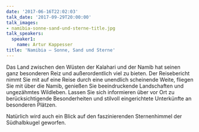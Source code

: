 ```yaml
---
date: '2017-06-16T22:02:03'
talk_date: '2017-09-29T20:00:00'
talk_images:
- namibia-sonne-sand-und-sterne-title.jpg
talk_speakers:
  speaker1:
    name: Artur Kappesser
title: 'Namibia – Sonne, Sand und Sterne'
---
```


Das Land zwischen den Wüsten der Kalahari und der Namib hat seinen ganz besonderen Reiz und außerordentlich viel zu bieten. Der Reisebericht nimmt Sie mit auf eine Reise durch eine unendlich scheinende Weite, fliegen Sie mit über die Namib, genießen Sie beeindruckende Landschaften und ungezähmtes Wildleben. Lassen Sie sich informieren über vor Ort zu berücksichtigende Besonderheiten und stilvoll eingerichtete Unterkünfte an besonderen Plätzen.

Natürlich wird auch ein Blick auf den faszinierenden Sternenhimmel der Südhalbkugel geworfen.